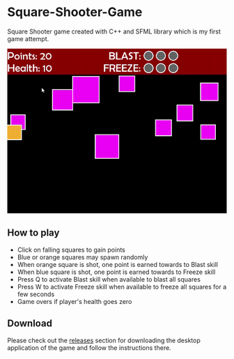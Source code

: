 # Square-Shooter-Game
Square Shooter game created with C++ and SFML library which is my first game attempt.

![gameplay](https://raw.githubusercontent.com/Benediximuss/Square-Shooter-Game/main/media/gameplay.gif)

## How to play
- Click on falling squares to gain points
- Blue or orange squares may spawn randomly
- When orange square is shot, one point is earned towards to Blast skill
- When blue square is shot, one point is earned towards to Freeze skill
- Press Q to activate Blast skill when available to blast all squares
- Press W to activate Freeze skill when available to freeze all squares for a few seconds
- Game overs if player's health goes zero

## Download
Please check out the [releases](https://github.com/Benediximuss/Square-Shooter-Game/releases/tag/v1.0) section for downloading the desktop application of the game and follow the instructions there.
